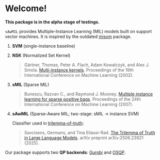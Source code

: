 # Welcome! 

**This package is in the alpha stage of testings.**

`sAwMIL` provides  Multiple-Instance Learning (MIL) models built on support vector machines. It is inspired by the outdated [misvm](https://github.com/garydoranjr/misvm) package.

1. **SVM** (single-instance baseline)
2. **NSK** (Normalized Set Kernel)
   > Gärtner, Thomas, Peter A. Flach, Adam Kowalczyk, and Alex J. Smola. [Multi-instance kernels](https://dl.acm.org/doi/10.5555/645531.656014). Proceedings of the 19th International Conference on Machine Learning (2002).
3. **sMIL** (Sparse MIL)
   > Bunescu, Razvan C., and Raymond J. Mooney. [Multiple instance learning for sparse positive bags](https://dl.acm.org/doi/10.1145/1273496.1273510). Proceedings of the 24th International Conference on Machine Learning (2007).
4. **sAwMIL** (Sparse-Aware MIL; two-stage: sMIL → instance SVM)

    Classifier used in [trilemma-of-truth](https://github.com/carlomarxdk/trilemma-of-truth):
    > Savcisens, Germans, and Tina Eliassi-Rad. [The Trilemma of Truth in Large Language Models](https://arxiv.org/abs/2506.23921). arXiv preprint arXiv:2506.23921 (2025).

Our package supports two **QP backends**: [Gurobi](https://gurobi.com) and [OSQP](https://osqp.org/).